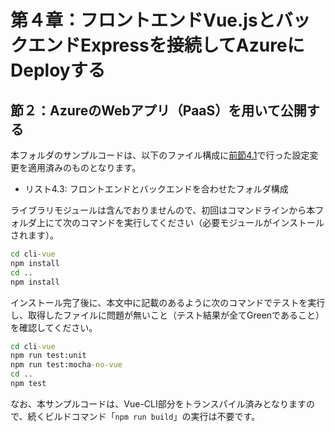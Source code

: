 # 第４章：フロントエンドVue.jsとバックエンドExpressを接続してAzureにDeployする

## 節２：AzureのWebアプリ（PaaS）を用いて公開する

本フォルダのサンプルコードは、以下のファイル構成に[前節4.1](../section4-1vueserve)で行った設定変更を適用済みのものとなります。

* リスト4.3: フロントエンドとバックエンドを合わせたフォルダ構成

ライブラリモジュールは含んでおりませんので、初回はコマンドラインから本フォルダ上にて次のコマンドを実行してください（必要モジュールがインストールされます）。

```bat
cd cli-vue
npm install
cd ..
npm install
```

インストール完了後に、本文中に記載のあるように次のコマンドでテストを実行し、取得したファイルに問題が無いこと（テスト結果が全てGreenであること）を確認してください。


```bat
cd cli-vue
npm run test:unit
npm run test:mocha-no-vue
cd ..
npm test
```

なお、本サンプルコードは、Vue-CLI部分をトランスパイル済みとなりますので、続くビルドコマンド「`npm run build`」の実行は不要です。

